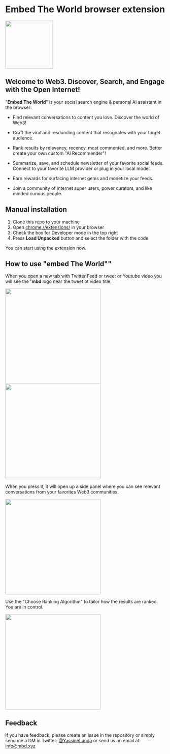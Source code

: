 # Embed The World browser extension


<img src="./images/mbd_cover.png" height="150">

## Welcome to Web3. Discover, Search, and Engage with the Open Internet! 


"**Embed The World**" is your social search engine & personal AI assistant in the browser: 

- Find relevant conversations to content you love. Discover the world of Web3!

- Craft the viral and resounding content that resognates with your target audience.

- Rank results by relevancy, recency, most commented, and more. Better create your own custom "AI Recommender"!

- Summarize, save, and schedule newsletter of your favorite social feeds. Connect to your favorite LLM provider or plug in your local model.

- Earn rewards for surfacing internet gems and monetize your feeds.

- Join a community of internet super users, power curators, and like minded curious people. 

## Manual installation 
1. Clone this repo to your machine
2. Open [chrome://extensions/](chrome://extensions/) in your browser
3. Check the box for Developer mode in the top right
4. Press __Load Unpacked__ button and select the folder with the code

You can start using the extension now.

## How to use "embed The World""
When you open a new tab with Twitter Feed or tweet or Youtube video you will see the **'mbd** logo near the tweet ot video title:

<img src="./images/twitter_example.png" height="300">
<img src="./images/youtube_example.png" height="300">

When you press it, it will open up a side panel where you can see relevant conversations from your favorites Web3 communities.

<img src="./images/mbd-the-world.png" height="300">

Use the "Choose Ranking Algorithm" to tailor how the results are ranked. You are in control.

 <img src="./images/choose-your-algo.png" height="300">

## Feedback
If you have feedback, please create an issue in the repository or simply send me a DM in Twitter: [@YassineLanda](https://twitter.com/YassineLanda) or send us an email at: info@mbd.xyz
